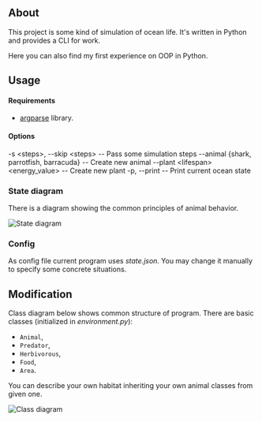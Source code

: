 ## About

This project is some kind of simulation of ocean life. It's written in Python and provides a CLI for work.

Here you can also find my first experience on OOP in Python.

## Usage

#### Requirements
* [argparse](https://pypi.org/project/argparse/) library.

#### Options
-s \<steps>, -\-skip \<steps> -- Pass some simulation steps
-\-animal {shark, parrotfish, barracuda} -- Create new animal
-\-plant \<lifespan> \<energy_value> -- Create new plant
-p, -\-print -- Print current ocean state

### State diagram

There is a diagram showing the common principles of animal behavior.

![State diagram](http://www.plantuml.com/plantuml/proxy?cache=no&src=https://raw.githubusercontent.com/VasKho/PPvIS-Labs/master/Term_2/Lab_1/diagrams/state_diagram.puml)

### Config

As config file current program uses *state.json*. You may change it manually to specify some concrete situations.

## Modification

Class diagram below shows common structure of program. There are basic classes (initialized in *environment.py*):
* `Animal`,
* `Predator`,
* `Herbivorous`,
* `Food`,
* `Area`.

You can describe your own habitat inheriting your own animal classes from given one.

![Class diagram](http://www.plantuml.com/plantuml/proxy?cache=no&src=https://raw.githubusercontent.com/VasKho/PPvIS-Labs/master/Term_2/Lab_1/diagrams/class_diagram.puml)
